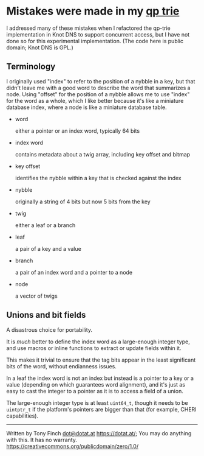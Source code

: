 Mistakes were made in my [qp trie](https://dotat.at/prog/qp)
==================================

I addressed many of these mistakes when I refactored the qp-trie
implementation in Knot DNS to support concurrent access, but I have
not done so for this experimental implementation. (The code here is
public domain; Knot DNS is GPL.)


Terminology
-----------

I originally used "index" to refer to the position of a nybble in a
key, but that didn't leave me with a good word to describe the word
that summarizes a node. Using "offset" for the position of a nybble
allows me to use "index" for the word as a whole, which I like better
because it's like a miniature database index, where a node is like a
miniature database table.

  * word

    either a pointer or an index word, typically 64 bits

  * index word

    contains metadata about a twig array, including key offset and bitmap

  * key offset

    identifies the nybble within a key that is checked against the index

  * nybble

    originally a string of 4 bits but now 5 bits from the key

  * twig

    either a leaf or a branch

  * leaf

    a pair of a key and a value

  * branch

	a pair of an index word and a pointer to a node

  * node

    a vector of twigs


Unions and bit fields
---------------------

A disastrous choice for portability.

It is _much_ better to define the index word as a large-enough integer
type, and use macros or inline functions to extract or update fields
within it.

This makes it trivial to ensure that the tag bits appear in the least
significant bits of the word, without endianness issues.

In a leaf the index word is not an index but instead is a pointer to a
key or a value (depending on which guarantees word alignment), and
it's just as easy to cast the integer to a pointer as it is to access
a field of a union.

The large-enough integer type is at least `uint64_t`, though it needs
to be `uintptr_t` if the platform's pointers are bigger than that (for
example, CHERI capabilities).


---------------------------------------------------------------------------

Written by Tony Finch <dot@dotat.at> <https://dotat.at/>;
You may do anything with this. It has no warranty.
<https://creativecommons.org/publicdomain/zero/1.0/>
